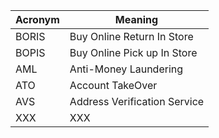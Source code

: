 | Acronym | Meaning                      |
| ------- | ---------------------------- |
| BORIS   | Buy Online Return In Store   |
| BOPIS   | Buy Online Pick up In Store  |
| AML     | Anti-Money Laundering        |
| ATO     | Account TakeOver             |
| AVS     | Address Verification Service |
| XXX     | XXX                          |